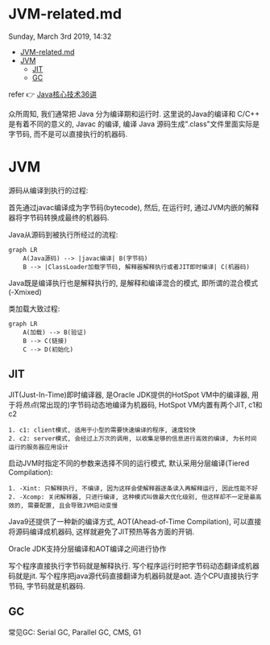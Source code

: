 # JVM-related.md
Sunday, March 3rd 2019, 14:32

<!-- @import "[TOC]" {cmd="toc" depthFrom=1 depthTo=6 orderedList=false} -->
<!-- code_chunk_output -->

* [JVM-related.md](#jvm-relatedmd)
* [JVM](#jvm)
	* [JIT](#jit)
	* [GC](#gc)

<!-- /code_chunk_output -->

refer :point_right: [Java核心技术36讲](https://time.geekbang.org/column/article/6845)

众所周知, 我们通常把 Java 分为编译期和运行时. 这里说的Java的编译和 C/C++ 是有着不同的意义的, Javac 的编译, 编译 Java 源码生成".class"文件里面实际是字节码, 而不是可以直接执行的机器码.

# JVM

源码从编译到执行的过程:

首先通过javac编译成为字节码(bytecode), 然后, 在运行时, 通过JVM内嵌的解释器将字节码转换成最终的机器码.

Java从源码到被执行所经过的流程:

```mermaid
graph LR
    A(Java源码) --> |javac编译| B(字节码)
    B --> |ClassLoader加载字节码, 解释器解释执行或者JIT即时编译| C(机器码)
```

Java既是编译执行也是解释执行的, 是解释和编译混合的模式, 即所谓的混合模式(-Xmixed)

类加载大致过程:

```mermaid
graph LR
    A(加载) --> B(验证)
    B --> C(链接)
    C --> D(初始化)
```

## JIT

JIT(Just-In-Time)即时编译器, 是Oracle JDK提供的HotSpot VM中的编译器, 用于将*热点*(常出现的)字节码动态地编译为机器码, HotSpot VM内置有两个JIT, c1和c2

    1. c1: client模式, 适用于小型的需要快速编译的程序, 速度较快
    2. c2: server模式, 会经过上万次的调用, 以收集足够的信息进行高效的编译, 为长时间运行的服务器应用设计

启动JVM时指定不同的参数来选择不同的运行模式, 默认采用分层编译(Tiered Compilation):

    1. -Xint: 只解释执行, 不编译, 因为这样会使解释器逐条读入再解释运行, 因此性能不好
    2. -Xcomp: 关闭解释器, 只进行编译, 这种模式叫做最大优化级别, 但这样却不一定是最高效的, 需要配置, 且会导致JVM启动变慢

Java9还提供了一种新的编译方式, AOT(Ahead-of-Time Compilation), 可以直接将源码编译成机器码, 这样就避免了JIT预热等各方面的开销.

Oracle JDK支持分层编译和AOT编译之间进行协作

写个程序直接执行字节码就是解释执行. 写个程序运行时把字节码动态翻译成机器码就是jit. 写个程序把java源代码直接翻译为机器码就是aot. 造个CPU直接执行字节码, 字节码就是机器码.

## GC

常见GC: Serial GC, Parallel GC, CMS, G1
